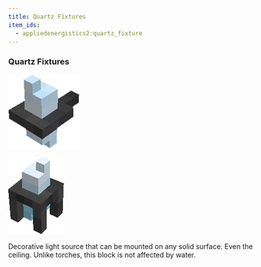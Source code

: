 ```yaml
---
title: Quartz Fixtures
item_ids:
  - appliedenergistics2:quartz_fixture
---
```


### Quartz Fixtures

![A picture of a Charged Quartz Fixture](../../../public/assets/large/charged_quartz_fixture3.png)

![A picture of a charged quartz fixture](../../../public/assets/large/charged_quartz_fixture1.png)

Decorative light source that can be mounted on any solid surface. Even the ceiling. Unlike torches, this block is not
affected by water.

<RecipeFor id="appliedenergistics2:quartz_fixture" />
